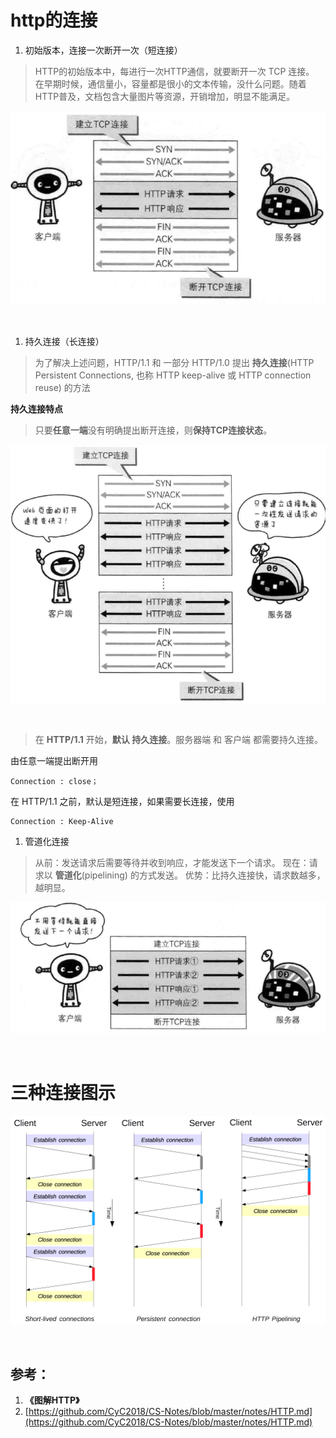 # http的连接



1. 初始版本，连接一次断开一次（短连接）
>HTTP的初始版本中，每进行一次HTTP通信，就要断开一次 TCP 连接。
>在早期时候，通信量小，容量都是很小的文本传输，没什么问题。随着HTTP普及，文档包含大量图片等资源，开销增加，明显不能满足。

![image](images/http初始版本的连接.png)

<br>

1. 持久连接（长连接）

>为了解决上述问题，HTTP/1.1 和 一部分 HTTP/1.0 提出 **持久连接**(HTTP Persistent Connections, 也称 HTTP keep-alive 或 HTTP connection reuse) 的方法

**持久连接特点**

>只要**任意一端**没有明确提出断开连接，则**保持TCP连接状态**。 

![image](images/http持久性连接.png)

<br>

>在 **HTTP/1.1** 开始，**默认 持久连接**。服务器端 和 客户端 都需要持久连接。

由任意一端提出断开用 

```
Connection : close；
```
在 HTTP/1.1 之前，默认是短连接，如果需要长连接，使用

```
Connection : Keep-Alive
```
1. 管道化连接
>从前：发送请求后需要等待并收到响应，才能发送下一个请求。
>现在：请求以 **管道化**(pipelining) 的方式发送。
>优势：比持久连接快，请求数越多，越明显。

![image](images/http管道化连接.png)

<br>


# 三种连接图示
![image](images/三种连接图示.png)

<br>

## 参考：



1. **《图解HTTP》**
1. [https://github.com/CyC2018/CS-Notes/blob/master/notes/HTTP.md](https://github.com/CyC2018/CS-Notes/blob/master/notes/HTTP.md)

<br>



